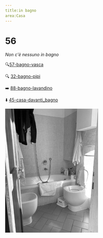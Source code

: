 ```yaml
---
title:in bagno
area:Casa
---
```

# 56
_Non c'è nessuno in bagno_

🔍[57-bagno-vasca](57-bagno-vasca.md)

🔍 [32-bagno-pipi](32-bagno-pipi.md)

➡️ [88-bagno-lavandino](88-bagno-lavandino.md)

⬇️ [45-casa-davanti_bagno](45-casa-davanti_bagno.md)

![foto_71](_assets/preview/foto_71.jpg)